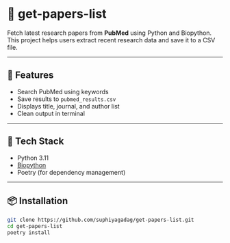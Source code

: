 # 🧠 get-papers-list

Fetch latest research papers from **PubMed** using Python and Biopython.  
This project helps users extract recent research data and save it to a CSV file.

---

## 🚀 Features

- Search PubMed using keywords
- Save results to `pubmed_results.csv`
- Displays title, journal, and author list
- Clean output in terminal

---

## 🧰 Tech Stack

- Python 3.11
- [Biopython](https://biopython.org/)
- Poetry (for dependency management)

---

## 📦 Installation

```bash
git clone https://github.com/suphiyagadag/get-papers-list.git
cd get-papers-list
poetry install




